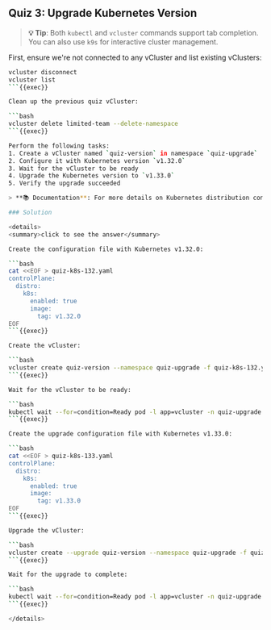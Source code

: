 ## Quiz 3: Upgrade Kubernetes Version

> **💡 Tip**: Both `kubectl` and `vcluster` commands support tab completion. You can also use `k9s` for interactive cluster management.

First, ensure we're not connected to any vCluster and list existing vClusters:

```bash
vcluster disconnect
vcluster list
```{{exec}}

Clean up the previous quiz vCluster:

```bash
vcluster delete limited-team --delete-namespace
```{{exec}}

Perform the following tasks:
1. Create a vCluster named `quiz-version` in namespace `quiz-upgrade`
2. Configure it with Kubernetes version `v1.32.0`
3. Wait for the vCluster to be ready
4. Upgrade the Kubernetes version to `v1.33.0`
5. Verify the upgrade succeeded

> **📚 Documentation**: For more details on Kubernetes distribution configuration, see [vCluster K8s Distribution](https://www.vcluster.com/docs/vcluster/configure/vcluster-yaml/control-plane/distro/k8s)

### Solution

<details>
<summary>click to see the answer</summary>

Create the configuration file with Kubernetes v1.32.0:

```bash
cat <<EOF > quiz-k8s-132.yaml
controlPlane:
  distro:
    k8s:
      enabled: true
      image:
        tag: v1.32.0
EOF
```{{exec}}

Create the vCluster:

```bash
vcluster create quiz-version --namespace quiz-upgrade -f quiz-k8s-132.yaml --connect=false
```{{exec}}

Wait for the vCluster to be ready:

```bash
kubectl wait --for=condition=Ready pod -l app=vcluster -n quiz-upgrade --timeout=120s
```{{exec}}

Create the upgrade configuration file with Kubernetes v1.33.0:

```bash
cat <<EOF > quiz-k8s-133.yaml
controlPlane:
  distro:
    k8s:
      enabled: true
      image:
        tag: v1.33.0
EOF
```{{exec}}

Upgrade the vCluster:

```bash
vcluster create --upgrade quiz-version --namespace quiz-upgrade -f quiz-k8s-133.yaml --connect=false
```{{exec}}

Wait for the upgrade to complete:

```bash
kubectl wait --for=condition=Ready pod -l app=vcluster -n quiz-upgrade --timeout=120s
```{{exec}}

</details>
